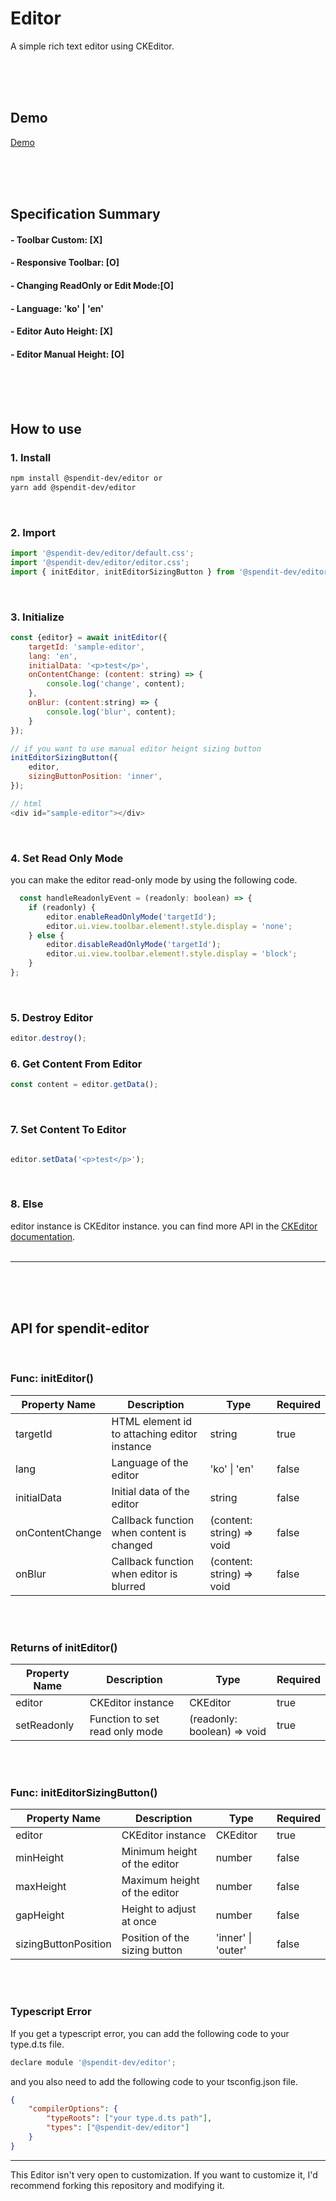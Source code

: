 # Editor
A simple rich text editor using CKEditor.   

<br/><br/><br/>

## Demo
[Demo](https://spendit-dev.github.io/spendit-editor/)

<br/><br/><br/>

## Specification Summary

#### - Toolbar Custom: [X]  
#### - Responsive Toolbar: [O]
#### - Changing ReadOnly or Edit Mode:[O]
#### - Language: 'ko' | 'en'
#### - Editor Auto Height: [X]
#### - Editor Manual Height: [O]

<br/><br/><br/>
  
## How to use

### 1. Install
```bash
npm install @spendit-dev/editor or
yarn add @spendit-dev/editor
```
<br/>

### 2. Import
```javascript
import '@spendit-dev/editor/default.css';
import '@spendit-dev/editor/editor.css';
import { initEditor, initEditorSizingButton } from '@spendit-dev/editor';
```
<br/>


### 3. Initialize
```javascript
const {editor} = await initEditor({
    targetId: 'sample-editor',
    lang: 'en',
    initialData: '<p>test</p>',
    onContentChange: (content: string) => {
        console.log('change', content);
    },
    onBlur: (content:string) => {
        console.log('blur', content);
    }
});

// if you want to use manual editor heignt sizing button
initEditorSizingButton({
    editor,
    sizingButtonPosition: 'inner',
});

// html
<div id="sample-editor"></div>
```
<br/>


### 4. Set Read Only Mode
you can make the editor read-only mode by using the following code.
```javascript
  const handleReadonlyEvent = (readonly: boolean) => {
    if (readonly) {
        editor.enableReadOnlyMode('targetId');
        editor.ui.view.toolbar.element!.style.display = 'none';
    } else {
        editor.disableReadOnlyMode('targetId');
        editor.ui.view.toolbar.element!.style.display = 'block';
    }
};
```
<br/>


### 5. Destroy Editor
```javascript
editor.destroy();
```

### 6. Get Content From Editor
```javascript
const content = editor.getData();
```
<br/>


### 7. Set Content To Editor
```javascript

editor.setData('<p>test</p>');
```
<br/>


### 8. Else
editor instance is CKEditor instance.
you can find more API in the [CKEditor documentation](https://ckeditor.com/docs/).
<br/><br/>

---

<br/><br/><br/>


## API for spendit-editor

<br/>

### Func: initEditor()
| Property Name | Description                                  | Type   | Required |
|---------------|----------------------------------------------|--------|----------|
| targetId | HTML element id to attaching editor instance | string | true     |
| lang | Language of the editor | 'ko' \| 'en' | false |
| initialData | Initial data of the editor | string | false |
| onContentChange | Callback function when content is changed | (content: string) => void | false |
| onBlur | Callback function when editor is blurred | (content: string) => void | false |

<br/><br/>

### Returns of initEditor()
| Property Name | Description | Type | Required |
|---------------|-------------|------|----------|
| editor | CKEditor instance | CKEditor | true |
| setReadonly | Function to set read only mode | (readonly: boolean) => void | true |

<br/><br/>

### Func: initEditorSizingButton()
| Property Name | Description                   | Type   | Required |
|---------------|-------------------------------|--------|----------|
| editor | CKEditor instance             | CKEditor | true |
| minHeight| Minimum height of the editor  | number | false |
| maxHeight| Maximum height of the editor  | number | false |
| gapHeight| Height to adjust at once      | number | false |
| sizingButtonPosition | Position of the sizing button | 'inner' \| 'outer' | false |

<br/><br/>


### Typescript Error
If you get a typescript error, you can add the following code to your type.d.ts file.
```javascript
declare module '@spendit-dev/editor';
```
and you also need to add the following code to your tsconfig.json file.
```json
{
    "compilerOptions": {
        "typeRoots": ["your type.d.ts path"],
        "types": ["@spendit-dev/editor"]
    }
}
```

---
This Editor isn't very open to customization. If you want to customize it, I'd recommend forking this repository and modifying it.